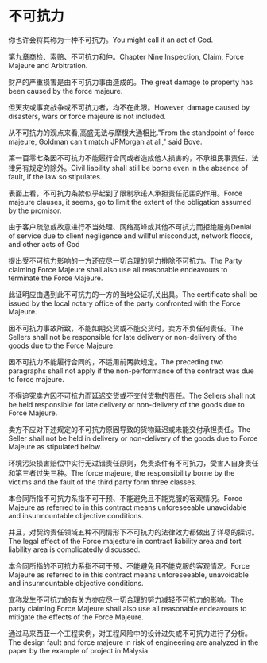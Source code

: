 # 不可抗力

<p><span class="chinese">你也许会将其称为一种不可抗力。</span><span class="english">You might call it an act of God.</span></p>

<p><span class="chinese">第九章商检、索赔、不可抗力和仲。</span><span class="english">Chapter Nine Inspection, Claim, Force Majeure and Arbitration.</span></p>

<p><span class="chinese">财产的严重损害是由不可抗力事由造成的。</span><span class="english">The great damage to property has been caused by the force majeure.</span></p>

<p><span class="chinese">但天灾或事变战争或不可抗力者，均不在此限。</span><span class="english">However, damage caused by disasters, wars or force majeure is not included.</span></p>

<p><span class="chinese">从不可抗力的观点来看,高盛无法与摩根大通相比.</span><span class="english">"From the standpoint of force majeure, Goldman can't match JPMorgan at all," said Bove.</span></p>

<p><span class="chinese">第一百零七条因不可抗力不能履行合同或者造成他人损害的，不承担民事责任，法律另有规定的除外。</span><span class="english">Civil liability shall still be borne even in the absence of fault, if the law so stipulates.</span></p>

<p><span class="chinese">表面上看，不可抗力条款似乎起到了限制承诺人承担责任范围的作用。</span><span class="english">Force majeure clauses, it seems, go to limit the extent of the obligation assumed by the promisor.</span></p>

<p><span class="chinese">由于客户疏忽或故意进行不当处理、网络高峰或其他不可抗力而拒绝服务</span><span class="english">Denial of service due to client negligence and willful misconduct, network floods, and other acts of God</span></p>

<p><span class="chinese">提出受不可抗力影响的一方还应尽一切合理的努力排除不可抗力。</span><span class="english">The Party claiming Force Majeure shall also use all reasonable endeavours to terminate the Force Majeure.</span></p>

<p><span class="chinese">此证明应由遇到此不可抗力的一方的当地公证机关出具。</span><span class="english">The certificate shall be issued by the local notary office of the party confronted with the Force Majeure.</span></p>

<p><span class="chinese">因不可抗力事故所致，不能如期交货或不能交货时，卖方不负任何责任。</span><span class="english">The Sellers shall not be responsible for late delivery or non-delivery of the goods due to the Force Majeure.</span></p>

<p><span class="chinese">因不可抗力不能履行合同的，不适用前两款规定。</span><span class="english">The preceding two paragraphs shall not apply if the non-performance of the contract was due to force majeure.</span></p>

<p><span class="chinese">不得追究卖方因不可抗力而延迟交货或不交付货物的责任。</span><span class="english">The Sellers shall not be held responsible for late delivery or non-delivery of the goods due to Force Majeure.</span></p>

<p><span class="chinese">卖方不应对下述规定的不可抗力原因导致的货物延迟或未能交付承担责任。</span><span class="english">The Seller shall not be held in delivery or non-delivery of the goods due to Force Majeure as stipulated below.</span></p>

<p><span class="chinese">环境污染损害赔偿中实行无过错责任原则，免责条件有不可抗力，受害人自身责任和第三者过失三种。</span><span class="english">The force majeure, the responsibility borne by the victims and the fault of the third party form three classes.</span></p>

<p><span class="chinese">本合同所指不可抗力系指不可干预、不能避免且不能克服的客观情况。</span><span class="english">Force Majeure as referred to in this contract means unforeseeable unavoidable and insurmountable objective conditions.</span></p>

<p><span class="chinese">并且，对契约责任领域五种不同情形下不可抗力的法律效力都做出了详尽的探讨。</span><span class="english">The legal effect of the Force majesture in contract liability area and tort liability area is complicatedly discussed.</span></p>

<p><span class="chinese">本合同所指的不可抗力系指不可干预、不能避免且不能克服的客观情况。</span><span class="english">Force Majeure as referred to in this contract means unforeseeable, unavoidable and insurmountable objective conditions.</span></p>

<p><span class="chinese">宣称发生不可抗力的有关方亦应尽一切合理的努力减轻不可抗力的影响。</span><span class="english">The party claiming Force Majeure shall also use all reasonable endeavours to mitigate the effects of the Force Majeure.</span></p>

<p><span class="chinese">通过马来西亚一个工程实例，对工程风险中的设计过失或不可抗力进行了分析。</span><span class="english">The design fault and force majeure in risk of engineering are analyzed in the paper by the example of project in Malysia.</span></p>

